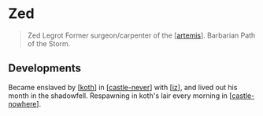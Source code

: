 # Zed
> Zed Legrot
Former surgeon/carpenter of the [[artemis]]. Barbarian Path of the Storm.

## Developments
Became enslaved by [[koth]] in [[castle-never]] with [[iz]], and lived out his month in the shadowfell.
Respawning in koth's lair every morning in [[castle-nowhere]].

[//begin]: # "Autogenerated link references for markdown compatibility"
[artemis]: ../seaofbones/artemis "Artemis"
[koth]: ../npcs/koth "Koth M'gog"
[castle-never]: ../north/castle-never "Castle Never"
[iz]: iz "Iz"
[castle-nowhere]: ../north/castle-nowhere "Castle Nowhere"
[//end]: # "Autogenerated link references"
